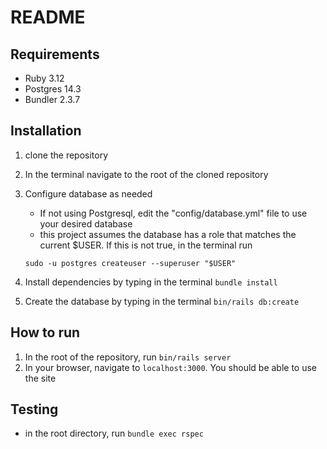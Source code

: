 # README

<!-- This README would normally document whatever steps are necessary to get the
application up and running.

Things you may want to cover:

* Ruby version

* System dependencies

* Configuration

* Database creation

* Database initialization

* How to run the test suite

* Services (job queues, cache servers, search engines, etc.)

* Deployment instructions

* ... -->

## Requirements

- Ruby 3.12
- Postgres 14.3
- Bundler 2.3.7

## Installation

1. clone the repository
2. In the terminal navigate to the root of the cloned repository
3. Configure database as needed
    - If not using Postgresql, edit the "config/database.yml" file to use your desired database
    - this project assumes the database has a role that matches the current $USER. If this is not true, in the terminal run

    ```
    sudo -u postgres createuser --superuser "$USER"
    ```

4. Install dependencies by typing in the terminal ```bundle install```
5. Create the database by typing in the terminal ```bin/rails db:create```

## How to run

1. In the root of the repository, run ```bin/rails server```
2. In your browser, navigate to ```localhost:3000```. You should be able to use the site

## Testing

- in the root directory, run ```bundle exec rspec```

